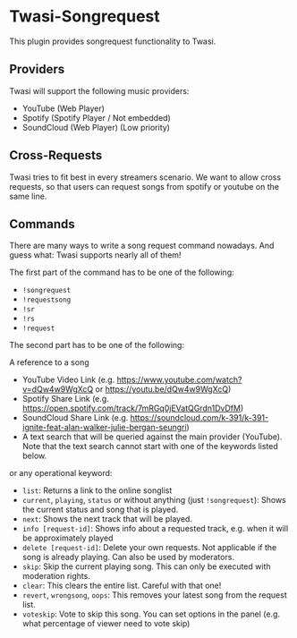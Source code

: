 # Twasi-Songrequest
This plugin provides songrequest functionality to Twasi.

## Providers
Twasi will support the following music providers:

- YouTube (Web Player)
- Spotify (Spotify Player / Not embedded)
- SoundCloud (Web Player) (Low priority)

## Cross-Requests
Twasi tries to fit best in every streamers scenario. We want to allow cross requests, so that users can request songs from spotify or youtube on the same line.

## Commands
There are many ways to write a song request command nowadays. And guess what: Twasi supports nearly all of them!

The first part of the command has to be one of the following:

- `!songrequest`
- `!requestsong`
- `!sr`
- `!rs`
- `!request`

The second part has to be one of the following:

A reference to a song

- YouTube Video Link (e.g. https://www.youtube.com/watch?v=dQw4w9WgXcQ or https://youtu.be/dQw4w9WgXcQ)
- Spotify Share Link (e.g. https://open.spotify.com/track/7mRGq0jEVatQGrdn1DvDfM)
- SoundCloud Share Link (e.g. https://soundcloud.com/k-391/k-391-ignite-feat-alan-walker-julie-bergan-seungri)
- A text search that will be queried against the main provider (YouTube). Note that the text search cannot start with one of the keywords listed below.

or any operational keyword:

- `list`: Returns a link to the online songlist
- `current`, `playing`, `status` or without anything (just `!songrequest`): Shows the current status and song that is played.
- `next`: Shows the next track that will be played.
- `info [request-id]`: Shows info about a requested track, e.g. when it will be approximately played
- `delete [request-id]`: Delete your own requests. Not applicable if the song is already playing. Can also be used by moderators.
- `skip`: Skip the current playing song. This can only be executed with moderation rights.
- `clear`: This clears the entire list. Careful with that one!
- `revert`, `wrongsong`, `oops`: This removes your latest song from the request list.
- `voteskip`: Vote to skip this song. You can set options in the panel (e.g. what percentage of viewer need to vote skip)
